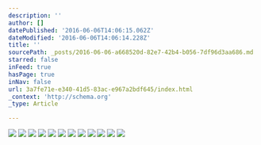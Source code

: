 ```yaml
---
description: ''
author: []
datePublished: '2016-06-06T14:06:15.062Z'
dateModified: '2016-06-06T14:06:14.228Z'
title: ''
sourcePath: _posts/2016-06-06-a668520d-82e7-42b4-b056-7df96d3aa686.md
starred: false
inFeed: true
hasPage: true
inNav: false
url: 3a7fe71e-e340-41d5-83ac-e967a2bdf645/index.html
_context: 'http://schema.org'
_type: Article

---
```

![](https://the-grid-user-content.s3-us-west-2.amazonaws.com/ed61bf1f-3136-4289-8e72-5021267025cb.png)
![](https://the-grid-user-content.s3-us-west-2.amazonaws.com/c1fbe77b-0612-4890-91cb-4b6cdfc1e55e.png)
![](https://the-grid-user-content.s3-us-west-2.amazonaws.com/1e063d50-545f-49c2-9b23-1a169534347a.png)
![](https://the-grid-user-content.s3-us-west-2.amazonaws.com/c704a9ed-9309-481e-98f1-bc3cfd5217c6.png)
![](https://the-grid-user-content.s3-us-west-2.amazonaws.com/9d0e0bbc-77b2-4853-81d2-4d7f7ca4f7b4.png)
![](https://the-grid-user-content.s3-us-west-2.amazonaws.com/1bbd2637-700a-494d-aa2a-5b5b32da127f.png)
![](https://the-grid-user-content.s3-us-west-2.amazonaws.com/2ff31870-fb92-4655-a36b-666ea26bf860.png)
![](https://the-grid-user-content.s3-us-west-2.amazonaws.com/36cbfef2-163b-4223-91ff-6de38b2cdcdb.png)
![](https://the-grid-user-content.s3-us-west-2.amazonaws.com/f60f5f76-36f1-48ae-9ecc-07be3cc2169a.png)
![](https://the-grid-user-content.s3-us-west-2.amazonaws.com/a195bffe-6526-4a8b-b020-868521b325ea.jpg)
![](https://the-grid-user-content.s3-us-west-2.amazonaws.com/09aa2267-987c-4bf5-8a11-e31ebe32e0dd.png)
![](https://the-grid-user-content.s3-us-west-2.amazonaws.com/e0821ffa-06b5-4b2d-ad1b-e0fd05ee88ff.png)